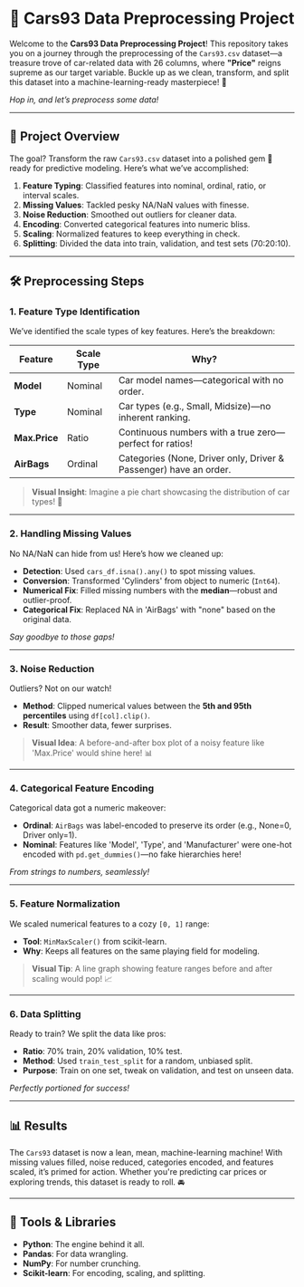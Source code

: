 # 🚗 Cars93 Data Preprocessing Project

Welcome to the **Cars93 Data Preprocessing Project**! This repository takes you on a journey through the preprocessing of the `Cars93.csv` dataset—a treasure trove of car-related data with 26 columns, where **"Price"** reigns supreme as our target variable. Buckle up as we clean, transform, and split this dataset into a machine-learning-ready masterpiece! 🚀

*Hop in, and let’s preprocess some data!*

---

## 🎯 Project Overview

The goal? Transform the raw `Cars93.csv` dataset into a polished gem 💎 ready for predictive modeling. Here’s what we’ve accomplished:

1. **Feature Typing**: Classified features into nominal, ordinal, ratio, or interval scales.  
2. **Missing Values**: Tackled pesky NA/NaN values with finesse.  
3. **Noise Reduction**: Smoothed out outliers for cleaner data.  
4. **Encoding**: Converted categorical features into numeric bliss.  
5. **Scaling**: Normalized features to keep everything in check.  
6. **Splitting**: Divided the data into train, validation, and test sets (70:20:10).  

---

## 🛠️ Preprocessing Steps

### 1. Feature Type Identification
We’ve identified the scale types of key features. Here’s the breakdown:

| Feature     | Scale Type | Why?                                                                 |
|-------------|------------|----------------------------------------------------------------------|
| **Model**   | Nominal    | Car model names—categorical with no order.                          |
| **Type**    | Nominal    | Car types (e.g., Small, Midsize)—no inherent ranking.               |
| **Max.Price**| Ratio      | Continuous numbers with a true zero—perfect for ratios!             |
| **AirBags** | Ordinal    | Categories (None, Driver only, Driver & Passenger) have an order.   |

> **Visual Insight**: Imagine a pie chart showcasing the distribution of car types! 🍰

---

### 2. Handling Missing Values
No NA/NaN can hide from us! Here’s how we cleaned up:
- **Detection**: Used `cars_df.isna().any()` to spot missing values.
- **Conversion**: Transformed 'Cylinders' from object to numeric (`Int64`).
- **Numerical Fix**: Filled missing numbers with the **median**—robust and outlier-proof.
- **Categorical Fix**: Replaced NA in 'AirBags' with "none" based on the original data.

*Say goodbye to those gaps!*

---

### 3. Noise Reduction
Outliers? Not on our watch!  
- **Method**: Clipped numerical values between the **5th and 95th percentiles** using `df[col].clip()`.  
- **Result**: Smoother data, fewer surprises.

> **Visual Idea**: A before-and-after box plot of a noisy feature like 'Max.Price' would shine here! 📊

---

### 4. Categorical Feature Encoding
Categorical data got a numeric makeover:
- **Ordinal**: `AirBags` was label-encoded to preserve its order (e.g., None=0, Driver only=1).
- **Nominal**: Features like 'Model', 'Type', and 'Manufacturer' were one-hot encoded with `pd.get_dummies()`—no fake hierarchies here!

*From strings to numbers, seamlessly!*

---

### 5. Feature Normalization
We scaled numerical features to a cozy `[0, 1]` range:
- **Tool**: `MinMaxScaler()` from scikit-learn.
- **Why**: Keeps all features on the same playing field for modeling.

> **Visual Tip**: A line graph showing feature ranges before and after scaling would pop! 📈

---

### 6. Data Splitting
Ready to train? We split the data like pros:
- **Ratio**: 70% train, 20% validation, 10% test.
- **Method**: Used `train_test_split` for a random, unbiased split.
- **Purpose**: Train on one set, tweak on validation, and test on unseen data.

*Perfectly portioned for success!*

---

## 📊 Results
The `Cars93` dataset is now a lean, mean, machine-learning machine! With missing values filled, noise reduced, categories encoded, and features scaled, it’s primed for action. Whether you're predicting car prices or exploring trends, this dataset is ready to roll. 🚘

---

## 🧰 Tools & Libraries
- **Python**: The engine behind it all.
- **Pandas**: For data wrangling.
- **NumPy**: For number crunching.
- **Scikit-learn**: For encoding, scaling, and splitting.
